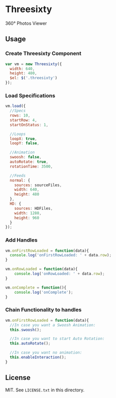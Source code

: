 # Threesixty

360° Photos Viewer

## Usage

### Create Threesixty Component

```javascript
var vm = new Threesixty({
  width: 640,
  height: 480,
  $el: $('.threesixty')
});
```

### Load Specifications

```javascript
vm.load({
  //Specs
  rows: 10,
  startRow: 4,
  startOnStatus: 1,

  //Loops
  loopX: true,
  loopY: false,

  //Animation
  swoosh: false,
  autoRotate: true,
  rotationTime: 3500,

  //Feeds
  normal: {
    sources: sourceFiles,
    width: 640,
    height: 480
  },
  HD: {
    sources: HDFiles,
    width: 1280,
    height: 960
  }
});
```

### Add Handles

```javascript
vm.onFirstRowLoaded = function(data){
  console.log('onFirstRowLoaded: ' + data.row);
}

vm.onRowLoaded = function(data){
	console.log('onRowLoaded: ' + data.row);
}

vm.onComplete = function(){
	console.log('onComplete');
}
```

### Chain Functionality to handles
```javascript
vm.onFirstRowLoaded = function(data){
  //In case you want a Swoosh Animation:
  this.swoosh();

  //In case you want to start Auto Rotation:
  this.autoRotate();

  //In case you want no animation:
  this.enableInteraction();  
}
```


## License

MIT. See `LICENSE.txt` in this directory.